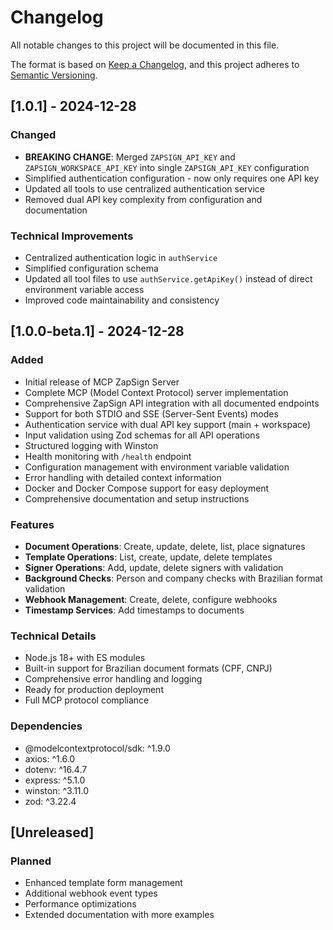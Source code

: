 # Changelog

All notable changes to this project will be documented in this file.

The format is based on [Keep a Changelog](https://keepachangelog.com/en/1.0.0/),
and this project adheres to [Semantic Versioning](https://semver.org/spec/v2.0.0.html).

## [1.0.1] - 2024-12-28

### Changed
- **BREAKING CHANGE**: Merged `ZAPSIGN_API_KEY` and `ZAPSIGN_WORKSPACE_API_KEY` into single `ZAPSIGN_API_KEY` configuration
- Simplified authentication configuration - now only requires one API key
- Updated all tools to use centralized authentication service
- Removed dual API key complexity from configuration and documentation

### Technical Improvements
- Centralized authentication logic in `authService`
- Simplified configuration schema
- Updated all tool files to use `authService.getApiKey()` instead of direct environment variable access
- Improved code maintainability and consistency

## [1.0.0-beta.1] - 2024-12-28

### Added
- Initial release of MCP ZapSign Server
- Complete MCP (Model Context Protocol) server implementation
- Comprehensive ZapSign API integration with all documented endpoints
- Support for both STDIO and SSE (Server-Sent Events) modes
- Authentication service with dual API key support (main + workspace)
- Input validation using Zod schemas for all API operations
- Structured logging with Winston
- Health monitoring with `/health` endpoint
- Configuration management with environment variable validation
- Error handling with detailed context information
- Docker and Docker Compose support for easy deployment
- Comprehensive documentation and setup instructions

### Features
- **Document Operations**: Create, update, delete, list, place signatures
- **Template Operations**: List, create, update, delete templates
- **Signer Operations**: Add, update, delete signers with validation
- **Background Checks**: Person and company checks with Brazilian format validation
- **Webhook Management**: Create, delete, configure webhooks
- **Timestamp Services**: Add timestamps to documents

### Technical Details
- Node.js 18+ with ES modules
- Built-in support for Brazilian document formats (CPF, CNPJ)
- Comprehensive error handling and logging
- Ready for production deployment
- Full MCP protocol compliance

### Dependencies
- @modelcontextprotocol/sdk: ^1.9.0
- axios: ^1.6.0
- dotenv: ^16.4.7
- express: ^5.1.0
- winston: ^3.11.0
- zod: ^3.22.4

## [Unreleased]

### Planned
- Enhanced template form management
- Additional webhook event types
- Performance optimizations
- Extended documentation with more examples
